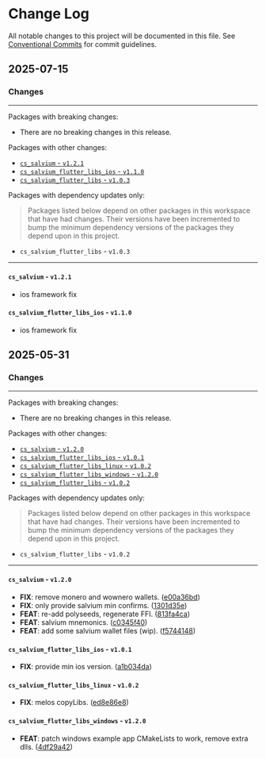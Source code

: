 # Change Log

All notable changes to this project will be documented in this file.
See [Conventional Commits](https://conventionalcommits.org) for commit guidelines.

## 2025-07-15

### Changes

---

Packages with breaking changes:

 - There are no breaking changes in this release.

Packages with other changes:

 - [`cs_salvium` - `v1.2.1`](#cs_salvium---v121)
 - [`cs_salvium_flutter_libs_ios` - `v1.1.0`](#cs_salvium_flutter_libs_ios---v110)
 - [`cs_salvium_flutter_libs` - `v1.0.3`](#cs_salvium_flutter_libs---v103)

Packages with dependency updates only:

> Packages listed below depend on other packages in this workspace that have had changes. Their versions have been incremented to bump the minimum dependency versions of the packages they depend upon in this project.

 - `cs_salvium_flutter_libs` - `v1.0.3`

---

#### `cs_salvium` - `v1.2.1`

 - ios framework fix

#### `cs_salvium_flutter_libs_ios` - `v1.1.0`

 - ios framework fix


## 2025-05-31

### Changes

---

Packages with breaking changes:

 - There are no breaking changes in this release.

Packages with other changes:

 - [`cs_salvium` - `v1.2.0`](#cs_salvium---v120)
 - [`cs_salvium_flutter_libs_ios` - `v1.0.1`](#cs_salvium_flutter_libs_ios---v101)
 - [`cs_salvium_flutter_libs_linux` - `v1.0.2`](#cs_salvium_flutter_libs_linux---v102)
 - [`cs_salvium_flutter_libs_windows` - `v1.2.0`](#cs_salvium_flutter_libs_windows---v120)
 - [`cs_salvium_flutter_libs` - `v1.0.2`](#cs_salvium_flutter_libs---v102)

Packages with dependency updates only:

> Packages listed below depend on other packages in this workspace that have had changes. Their versions have been incremented to bump the minimum dependency versions of the packages they depend upon in this project.

 - `cs_salvium_flutter_libs` - `v1.0.2`

---

#### `cs_salvium` - `v1.2.0`

 - **FIX**: remove monero and wownero wallets. ([e00a36bd](https://github.com/cypherstack/cs_salvium/commit/e00a36bd7c8a79b1e11fea8495af3d13ae00f826))
 - **FIX**: only provide salvium min confirms. ([1301d35e](https://github.com/cypherstack/cs_salvium/commit/1301d35e924518ec450ca2fe5edf03225e782170))
 - **FEAT**: re-add polyseeds, regenerate FFI. ([813fa4ca](https://github.com/cypherstack/cs_salvium/commit/813fa4cac39cd2c667034f46b4ef901d97d18e41))
 - **FEAT**: salvium mnemonics. ([c0345f40](https://github.com/cypherstack/cs_salvium/commit/c0345f40861e17f6a859ce78f08777c4c197bb8c))
 - **FEAT**: add some salvium wallet files (wip). ([f5744148](https://github.com/cypherstack/cs_salvium/commit/f574414883e02da831ee86fe3fb7e703a401ee2d))

#### `cs_salvium_flutter_libs_ios` - `v1.0.1`

 - **FIX**: provide min ios version. ([a1b034da](https://github.com/cypherstack/cs_salvium/commit/a1b034daeb11896d4fbe7253a78d22e660c34524))

#### `cs_salvium_flutter_libs_linux` - `v1.0.2`

 - **FIX**: melos copyLibs. ([ed8e86e8](https://github.com/cypherstack/cs_salvium/commit/ed8e86e8b8be0d07b2a3aec4344cf0ba5a753227))

#### `cs_salvium_flutter_libs_windows` - `v1.2.0`

 - **FEAT**: patch windows example app CMakeLists to work, remove extra dlls. ([4df29a42](https://github.com/cypherstack/cs_salvium/commit/4df29a428c9546938828e8b0ee225a6e374708bc))

